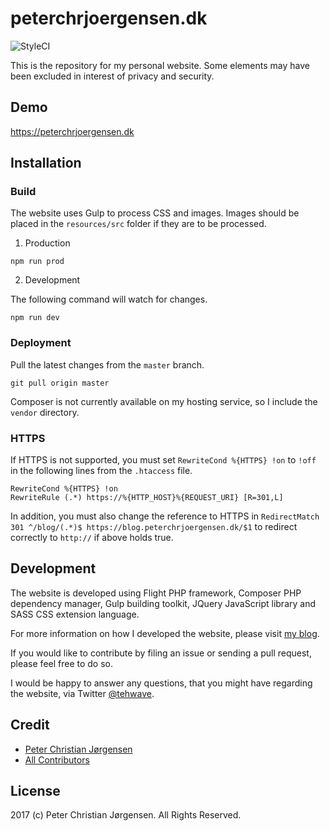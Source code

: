 # peterchrjoergensen.dk

![StyleCI](https://styleci.io/repos/96241363/shield)

This is the repository for my personal website. Some elements may have been excluded in interest of privacy and security.

## Demo

https://peterchrjoergensen.dk

## Installation

### Build

The website uses Gulp to process CSS and images. Images should be placed in the `resources/src` folder if they are to be processed.

1. Production

```
npm run prod
```

2. Development

The following command will watch for changes.

```
npm run dev
```

### Deployment

Pull the latest changes from the `master` branch.

```
git pull origin master
```

Composer is not currently available on my hosting service, so I include the `vendor` directory.

### HTTPS

If HTTPS is not supported, you must set `RewriteCond %{HTTPS} !on` to `!off` in the following lines from the `.htaccess` file.

```
RewriteCond %{HTTPS} !on
RewriteRule (.*) https://%{HTTP_HOST}%{REQUEST_URI} [R=301,L]
```

In addition, you must also change the reference to HTTPS in `RedirectMatch 301 ^/blog/(.*)$ https://blog.peterchrjoergensen.dk/$1` to redirect correctly to `http://` if above holds true.

## Development

The website is developed using Flight PHP framework, Composer PHP dependency manager, Gulp building toolkit, JQuery JavaScript library and SASS CSS extension language.

For more information on how I developed the website, please visit [my blog](https://blog.peterchrjoergensen.dk).

If you would like to contribute by filing an issue or sending a pull request, please feel free to do so.

I would be happy to answer any questions, that you might have regarding the website, via Twitter [@tehwave](https://twitter.com/tehwave).

## Credit

- [Peter Christian Jørgensen](https://github.com/tehwave)
- [All Contributors](../../contributors)

## License

2017 (c) Peter Christian Jørgensen. All Rights Reserved.